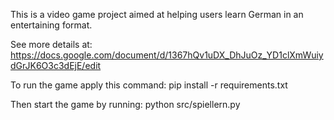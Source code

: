 This is a video game project aimed at helping users learn German in an entertaining format.

See more details at: https://docs.google.com/document/d/1367hQv1uDX_DhJuOz_YD1clXmWuiydGrJK6O3c3dEjE/edit

To run the game apply this command:
pip install -r requirements.txt

Then start the game by running:
python src/spiellern.py